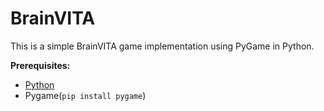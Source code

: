 # BrainVITA

This is a simple BrainVITA game implementation using PyGame in Python.



<b>Prerequisites:</b>

<ul>
  <li><a href="https://www.python.org/">Python</a></li>
  <li>Pygame(<code>pip install pygame</code>)</li>
</ul>



